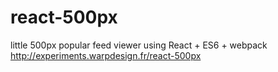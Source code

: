 # react-500px
little 500px popular feed viewer using React + ES6 + webpack http://experiments.warpdesign.fr/react-500px
